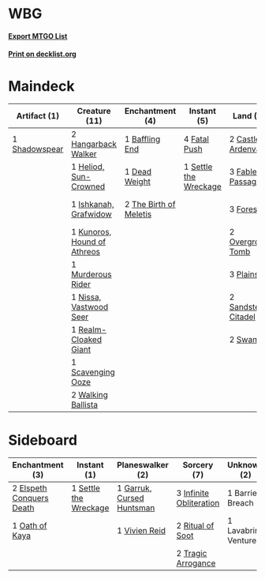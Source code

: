 # WBG

#### [Export MTGO List](../collection/WBG/WBG.txt)
#### [Print on decklist.org](http://decklist.org/?deckmain=1%09Baffling%20End%0A2%09Castle%20Ardenvale%0A1%09Chevill,%20Bane%20of%20Monsters%0A1%09Collective%20Brutality%0A1%09Dead%20Weight%0A1%09Elspeth,%20Sun's%20Champion%0A3%09Fabled%20Passage%0A4%09Fatal%20Push%0A3%09Forest%0A1%09Gideon%20of%20the%20Trials%0A2%09Hangarback%20Walker%0A1%09Heliod,%20Sun-Crowned%0A4%09Indatha%20Triome%0A1%09Ishkanah,%20Grafwidow%0A1%09Kunoros,%20Hound%20of%20Athreos%0A1%09Liliana,%20Dreadhorde%20General%0A1%09Murderous%20Rider%0A2%09Mythos%20of%20Nethroi%0A1%09Nissa,%20Vastwood%20Seer%0A2%09Overgrown%20Tomb%0A3%09Plains%0A1%09Realm-Cloaked%20Giant%0A2%09Sandsteppe%20Citadel%0A1%09Scavenging%20Ooze%0A1%09Settle%20the%20Wreckage%0A1%09Shadowspear%0A2%09Swamp%0A2%09The%20Birth%20of%20Meletis%0A4%09Thoughtseize%0A4%09Traverse%20the%20Ulvenwald%0A1%09Vivien,%20Monsters'%20Advocate%0A2%09Vraska,%20Golgari%20Queen%0A2%09Walking%20Ballista&deckside=1%09Barrier%20Breach%0A2%09Elspeth%20Conquers%20Death%0A1%09Garruk,%20Cursed%20Huntsman%0A3%09Infinite%20Obliteration%0A1%09Lavabrink%20Venturer%0A1%09Oath%20of%20Kaya%0A2%09Ritual%20of%20Soot%0A1%09Settle%20the%20Wreckage%0A2%09Tragic%20Arrogance%0A1%09Vivien%20Reid)
# Maindeck

|                                      Artifact (1)                                      |                                            Creature (11)                                             |                                         Enchantment (4)                                         |                                          Instant (5)                                           |                                           Land (17)                                           |                                            Planeswalker (5)                                            |                                            Sorcery (9)                                            |        Unknown (8)         |
|----------------------------------------------------------------------------------------|------------------------------------------------------------------------------------------------------|-------------------------------------------------------------------------------------------------|------------------------------------------------------------------------------------------------|-----------------------------------------------------------------------------------------------|--------------------------------------------------------------------------------------------------------|---------------------------------------------------------------------------------------------------|----------------------------|
|1 [Shadowspear](http://gatherer.wizards.com/Pages/Card/Details.aspx?multiverseid=476487)|2 [Hangarback Walker](http://gatherer.wizards.com/Pages/Card/Details.aspx?multiverseid=420600)        |1 [Baffling End](http://gatherer.wizards.com/Pages/Card/Details.aspx?multiverseid=439658)        |4 [Fatal Push](http://gatherer.wizards.com/Pages/Card/Details.aspx?multiverseid=423724)         |2 [Castle Ardenvale](http://gatherer.wizards.com/Pages/Card/Details.aspx?multiverseid=473200)  |1 [Elspeth, Sun's Champion](http://gatherer.wizards.com/Pages/Card/Details.aspx?multiverseid=394361)    |1 [Collective Brutality](http://gatherer.wizards.com/Pages/Card/Details.aspx?multiverseid=414380)  |1 Chevill, Bane of Monsters |
|                                                                                        |1 [Heliod, Sun-Crowned](http://gatherer.wizards.com/Pages/Card/Details.aspx?multiverseid=476269)      |1 [Dead Weight](http://gatherer.wizards.com/Pages/Card/Details.aspx?multiverseid=452817)         |1 [Settle the Wreckage](http://gatherer.wizards.com/Pages/Card/Details.aspx?multiverseid=435186)|3 [Fabled Passage](http://gatherer.wizards.com/Pages/Card/Details.aspx?multiverseid=473206)    |1 [Gideon of the Trials](http://gatherer.wizards.com/Pages/Card/Details.aspx?multiverseid=426716)       |4 [Thoughtseize](http://gatherer.wizards.com/Pages/Card/Details.aspx?multiverseid=438676)          |4 Indatha Triome            |
|                                                                                        |1 [Ishkanah, Grafwidow](http://gatherer.wizards.com/Pages/Card/Details.aspx?multiverseid=414463)      |2 [The Birth of Meletis](http://gatherer.wizards.com/Pages/Card/Details.aspx?multiverseid=476256)|                                                                                                |3 [Forest](http://gatherer.wizards.com/Pages/Card/Details.aspx?multiverseid=439860)            |1 [Liliana, Dreadhorde General](http://gatherer.wizards.com/Pages/Card/Details.aspx?multiverseid=461024)|4 [Traverse the Ulvenwald](http://gatherer.wizards.com/Pages/Card/Details.aspx?multiverseid=409998)|2 Mythos of Nethroi         |
|                                                                                        |1 [Kunoros, Hound of Athreos](http://gatherer.wizards.com/Pages/Card/Details.aspx?multiverseid=476473)|                                                                                                 |                                                                                                |2 [Overgrown Tomb](http://gatherer.wizards.com/Pages/Card/Details.aspx?multiverseid=405103)    |2 [Vraska, Golgari Queen](http://gatherer.wizards.com/Pages/Card/Details.aspx?multiverseid=452963)      |                                                                                                   |1 Vivien, Monsters' Advocate|
|                                                                                        |1 [Murderous Rider](http://gatherer.wizards.com/Pages/Card/Details.aspx?multiverseid=473059)          |                                                                                                 |                                                                                                |3 [Plains](http://gatherer.wizards.com/Pages/Card/Details.aspx?multiverseid=439856)            |                                                                                                        |                                                                                                   |                            |
|                                                                                        |1 [Nissa, Vastwood Seer](http://gatherer.wizards.com/Pages/Card/Details.aspx?multiverseid=398438)     |                                                                                                 |                                                                                                |2 [Sandsteppe Citadel](http://gatherer.wizards.com/Pages/Card/Details.aspx?multiverseid=420937)|                                                                                                        |                                                                                                   |                            |
|                                                                                        |1 [Realm-Cloaked Giant](http://gatherer.wizards.com/Pages/Card/Details.aspx?multiverseid=472988)      |                                                                                                 |                                                                                                |2 [Swamp](http://gatherer.wizards.com/Pages/Card/Details.aspx?multiverseid=439858)             |                                                                                                        |                                                                                                   |                            |
|                                                                                        |1 [Scavenging Ooze](http://gatherer.wizards.com/Pages/Card/Details.aspx?multiverseid=420783)          |                                                                                                 |                                                                                                |                                                                                               |                                                                                                        |                                                                                                   |                            |
|                                                                                        |2 [Walking Ballista](http://gatherer.wizards.com/Pages/Card/Details.aspx?multiverseid=423848)         |                                                                                                 |                                                                                                |                                                                                               |                                                                                                        |                                                                                                   |                            |


# Sideboard

|                                          Enchantment (3)                                          |                                          Instant (1)                                           |                                          Planeswalker (2)                                          |                                           Sorcery (7)                                            |    Unknown (2)     |
|---------------------------------------------------------------------------------------------------|------------------------------------------------------------------------------------------------|----------------------------------------------------------------------------------------------------|--------------------------------------------------------------------------------------------------|--------------------|
|2 [Elspeth Conquers Death](http://gatherer.wizards.com/Pages/Card/Details.aspx?multiverseid=476264)|1 [Settle the Wreckage](http://gatherer.wizards.com/Pages/Card/Details.aspx?multiverseid=435186)|1 [Garruk, Cursed Huntsman](http://gatherer.wizards.com/Pages/Card/Details.aspx?multiverseid=473153)|3 [Infinite Obliteration](http://gatherer.wizards.com/Pages/Card/Details.aspx?multiverseid=398503)|1 Barrier Breach    |
|1 [Oath of Kaya](http://gatherer.wizards.com/Pages/Card/Details.aspx?multiverseid=461136)          |                                                                                                |1 [Vivien Reid](http://gatherer.wizards.com/Pages/Card/Details.aspx?multiverseid=447344)            |2 [Ritual of Soot](http://gatherer.wizards.com/Pages/Card/Details.aspx?multiverseid=452834)       |1 Lavabrink Venturer|
|                                                                                                   |                                                                                                |                                                                                                    |2 [Tragic Arrogance](http://gatherer.wizards.com/Pages/Card/Details.aspx?multiverseid=398610)     |                    |

